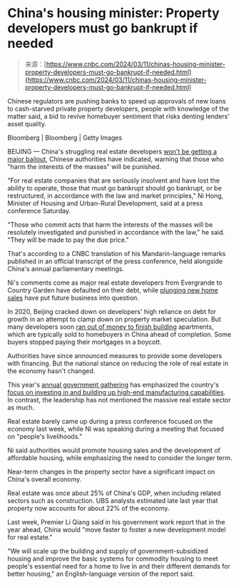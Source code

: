 <!--yml
category: 未分类
date: 2024-05-27 14:49:31
-->

# China's housing minister: Property developers must go bankrupt if needed

> 来源：[https://www.cnbc.com/2024/03/11/chinas-housing-minister-property-developers-must-go-bankrupt-if-needed.html](https://www.cnbc.com/2024/03/11/chinas-housing-minister-property-developers-must-go-bankrupt-if-needed.html)

 Chinese regulators are pushing banks to speed up approvals of new loans to cash-starved private property developers, people with knowledge of the matter said, a bid to revive homebuyer sentiment that risks denting lenders' asset quality.

Bloomberg | Bloomberg | Getty Images

BEIJING — China's struggling real estate developers [won't be getting a major bailout](https://www.cnbc.com/2022/10/25/china-property-why-beijing-wont-bail-out-its-real-estate-sector.html), Chinese authorities have indicated, warning that those who "harm the interests of the masses" will be punished.

"For real estate companies that are seriously insolvent and have lost the ability to operate, those that must go bankrupt should go bankrupt, or be restructured, in accordance with the law and market principles," Ni Hong, Minister of Housing and Urban-Rural Development, said at a press conference Saturday.

"Those who commit acts that harm the interests of the masses will be resolutely investigated and punished in accordance with the law," he said. "They will be made to pay the due price."

That's according to a CNBC translation of his Mandarin-language remarks published in an official transcript of the press conference, held alongside China's annual parliamentary meetings.

Ni's comments come as major real estate developers from Evergrande to Country Garden have defaulted on their debt, while [plunging new home sales](https://www.cnbc.com/2024/02/02/imf-chinas-new-housing-demand-to-drop-by-50percent-in-the-next-decade.html#:~:text=China%20Economy-,IMF%20expects%20new%20housing%20demand%20in%20China%20to%20drop,50%25%20in%20the%20next%20decade&amp;text=Demand%20for%20new%20housing%20in,bolster%20the%20country's%20overall%20growth.) have put future business into question.

In 2020, Beijing cracked down on developers' high reliance on debt for growth in an attempt to clamp down on property market speculation. But many developers soon [ran out of money to finish building](https://www.cnbc.com/2022/07/20/chinas-homebuyers-are-running-out-of-patience-with-the-real-estate-slump.html) apartments, which are typically sold to homebuyers in China ahead of completion. Some buyers stopped paying their mortgages in a boycott.

Authorities have since announced measures to provide some developers with financing. But the national stance on reducing the role of real estate in the economy hasn't changed.

This year's [annual government gathering](https://www.cnbc.com/2024/03/04/china-to-hold-two-sessions-meeting-amid-bazooka-like-stimulus-debate.html) has emphasized the country's [focus on investing in and building up high-end manufacturing capabilities](https://www.cnbc.com/2024/03/08/china-doubles-down-on-manufacturing-leaving-real-estate-behind.html). In contrast, the leadership has not mentioned the massive real estate sector as much.

Real estate barely came up during a press conference focused on the economy last week, while Ni was speaking during a meeting that focused on "people's livelihoods."

Ni said authorities would promote housing sales and the development of affordable housing, while emphasizing the need to consider the longer term.

Near-term changes in the property sector have a significant impact on China's overall economy.

Real estate was once about 25% of China's GDP, when including related sectors such as construction. UBS analysts estimated late last year that property now accounts for about 22% of the economy.

Last week, Premier Li Qiang said in his government work report that in the year ahead, China would "move faster to foster a new development model for real estate."

"We will scale up the building and supply of government-subsidized housing and improve the basic systems for commodity housing to meet people's essential need for a home to live in and their different demands for better housing," an English-language version of the report said.
